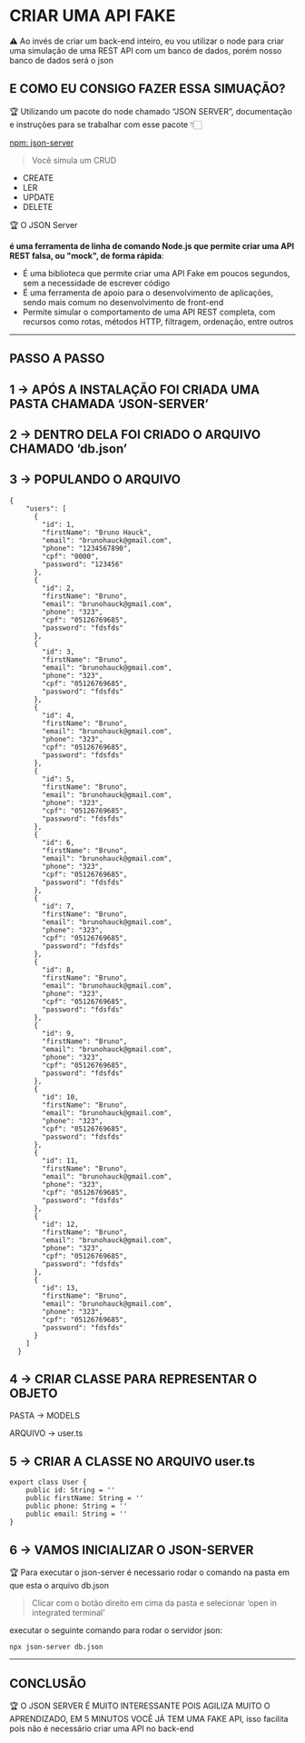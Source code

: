 # CRIAR UMA API FAKE

⚠️ Ao invés de criar um back-end inteiro, eu vou utilizar o node para criar uma simulação de uma REST API com um banco de dados, porém nosso banco de dados será o json


## E COMO EU CONSIGO FAZER ESSA SIMUAÇÃO?

🏆 Utilizando um pacote do node chamado “JSON SERVER”, documentação e instruções para se trabalhar com esse pacote 👇🏻

[npm: json-server](https://www.npmjs.com/package/json-server)

> Você simula um CRUD
> 
- CREATE
- LER
- UPDATE
- DELETE

🏆 O JSON Server

**é uma ferramenta de linha de comando Node.js que permite criar uma API REST falsa, ou "mock", de forma rápida**:

- É uma biblioteca que permite criar uma API Fake em poucos segundos, sem a necessidade de escrever código
- É uma ferramenta de apoio para o desenvolvimento de aplicações, sendo mais comum no desenvolvimento de front-end
- Permite simular o comportamento de uma API REST completa, com recursos como rotas, métodos HTTP, filtragem, ordenação, entre outros

---

## PASSO A PASSO

## 1 → APÓS A INSTALAÇÃO FOI CRIADA UMA PASTA CHAMADA ‘JSON-SERVER’

## 2 → DENTRO DELA FOI CRIADO O ARQUIVO CHAMADO ‘db.json’

## 3 → POPULANDO O ARQUIVO

```tsx
{
    "users": [
      {
        "id": 1,
        "firstName": "Bruno Hauck",
        "email": "brunohauck@gmail.com",
        "phone": "1234567890",
        "cpf": "0000",
        "password": "123456"
      },
      {
        "id": 2,
        "firstName": "Bruno",
        "email": "brunohauck@gmail.com",
        "phone": "323",
        "cpf": "05126769685",
        "password": "fdsfds"
      },
      {
        "id": 3,
        "firstName": "Bruno",
        "email": "brunohauck@gmail.com",
        "phone": "323",
        "cpf": "05126769685",
        "password": "fdsfds"
      },
      {
        "id": 4,
        "firstName": "Bruno",
        "email": "brunohauck@gmail.com",
        "phone": "323",
        "cpf": "05126769685",
        "password": "fdsfds"
      },
      {
        "id": 5,
        "firstName": "Bruno",
        "email": "brunohauck@gmail.com",
        "phone": "323",
        "cpf": "05126769685",
        "password": "fdsfds"
      },
      {
        "id": 6,
        "firstName": "Bruno",
        "email": "brunohauck@gmail.com",
        "phone": "323",
        "cpf": "05126769685",
        "password": "fdsfds"
      },
      {
        "id": 7,
        "firstName": "Bruno",
        "email": "brunohauck@gmail.com",
        "phone": "323",
        "cpf": "05126769685",
        "password": "fdsfds"
      },
      {
        "id": 8,
        "firstName": "Bruno",
        "email": "brunohauck@gmail.com",
        "phone": "323",
        "cpf": "05126769685",
        "password": "fdsfds"
      },
      {
        "id": 9,
        "firstName": "Bruno",
        "email": "brunohauck@gmail.com",
        "phone": "323",
        "cpf": "05126769685",
        "password": "fdsfds"
      },
      {
        "id": 10,
        "firstName": "Bruno",
        "email": "brunohauck@gmail.com",
        "phone": "323",
        "cpf": "05126769685",
        "password": "fdsfds"
      },
      {
        "id": 11,
        "firstName": "Bruno",
        "email": "brunohauck@gmail.com",
        "phone": "323",
        "cpf": "05126769685",
        "password": "fdsfds"
      },
      {
        "id": 12,
        "firstName": "Bruno",
        "email": "brunohauck@gmail.com",
        "phone": "323",
        "cpf": "05126769685",
        "password": "fdsfds"
      },
      {
        "id": 13,
        "firstName": "Bruno",
        "email": "brunohauck@gmail.com",
        "phone": "323",
        "cpf": "05126769685",
        "password": "fdsfds"
      }
    ]
  }
```

## 4 → CRIAR CLASSE PARA REPRESENTAR O OBJETO

PASTA → MODELS

ARQUIVO → user.ts

## 5 → CRIAR A CLASSE NO ARQUIVO user.ts

```tsx
export class User {
    public id: String = ''
    public firstName: String = ''
    public phone: String = ''
    public email: String = ''
}
```

## 6 → VAMOS INICIALIZAR O JSON-SERVER

🏆 Para executar o json-server é necessario rodar o comando na pasta em que esta o arquivo db.json

> Clicar com o botão direito em cima da pasta e selecionar ‘open in integrated terminal’
> 

executar o seguinte comando para rodar o servidor json: 

```tsx
npx json-server db.json
```

---

## CONCLUSÃO

🏆 O JSON SERVER É MUITO INTERESSANTE POIS AGILIZA MUITO O APRENDIZADO, EM 5 MINUTOS VOCÊ JÁ TEM UMA FAKE API, isso facilita pois não é necessário criar uma API no back-end

